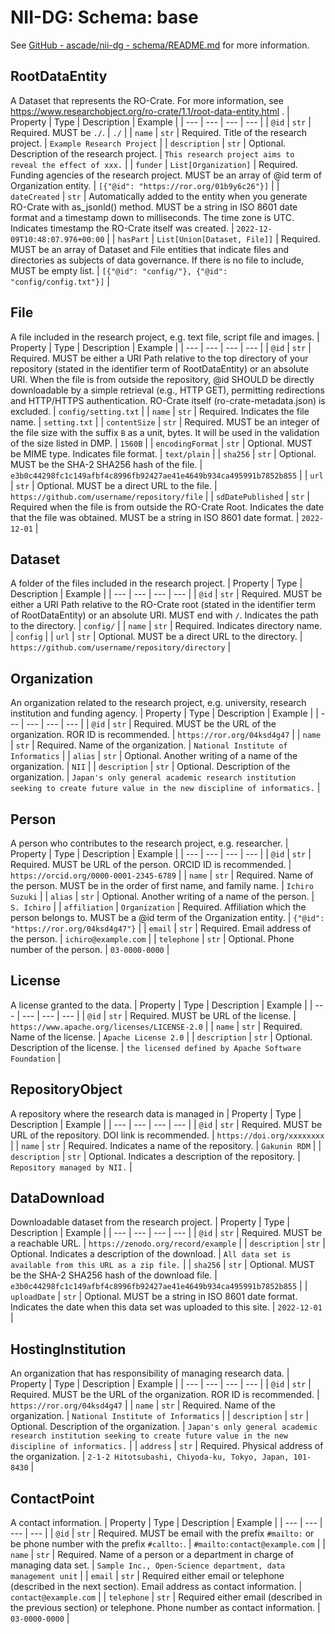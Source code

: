 # NII-DG: Schema: base

See [GitHub - ascade/nii-dg - schema/README.md](https://github.com/ascade/nii-dg/blob/main/schema/README.md) for more information.

## RootDataEntity
A Dataset that represents the RO-Crate. For more information, see https://www.researchobject.org/ro-crate/1.1/root-data-entity.html .
| Property | Type | Description | Example |
| --- | --- | --- | --- |
| `@id` | `str` | Required. MUST be `./`. | `./` |
| `name` | `str` | Required. Title of the research project. | `Example Research Project` |
| `description` | `str` | Optional. Description of the research project. | `This research project aims to reveal the effect of xxx.` |
| `funder` | `List[Organization]` | Required. Funding agencies of the research project. MUST be an array of @id term of Organization entity. | `[{"@id": "https://ror.org/01b9y6c26"}]` |
| `dateCreated` | `str` | Automatically added to the entity when you generate RO-Crate with as_jsonld() method. MUST be a string in ISO 8601 date format and a timestamp down to milliseconds. The time zone is UTC. Indicates timestamp the RO-Crate itself was created. | `2022-12-09T10:48:07.976+00:00` |
| `hasPart` | `List[Union[Dataset, File]]` | Required. MUST be an array of Dataset and File entities that indicate files and directories as subjects of data governance. If there is no file to include, MUST be empty list. | `[{"@id": "config/"}, {"@id": "config/config.txt"}]` |

## File
A file included in the research project, e.g. text file, script file and images.
| Property | Type | Description | Example |
| --- | --- | --- | --- |
| `@id` | `str` | Required. MUST be either a URI Path relative to the top directory of your repository (stated in the identifier term of RootDataEntity) or an absolute URI. When the file is from outside the repository, @id SHOULD be directly downloadable by a simple retrieval (e.g., HTTP GET), permitting redirections and HTTP/HTTPS authentication. RO-Crate itself (ro-crate-metadata.json) is excluded. | `config/setting.txt` |
| `name` | `str` | Required. Indicates the file name. | `setting.txt` |
| `contentSize` | `str` | Required. MUST be an integer of the file size with the suffix `B` as a unit, bytes. It will be used in the validation of the size listed in DMP. | `1560B` |
| `encodingFormat` | `str` | Optional. MUST be MIME type. Indicates file format. | `text/plain` |
| `sha256` | `str` | Optional. MUST be the SHA-2 SHA256 hash of the file. | `e3b0c44298fc1c149afbf4c8996fb92427ae41e4649b934ca495991b7852b855` |
| `url` | `str` | Optional. MUST be a direct URL to the file. | `https://github.com/username/repository/file` |
| `sdDatePublished` | `str` | Required when the file is from outside the RO-Crate Root. Indicates the date that the file was obtained. MUST be a string in ISO 8601 date format. | `2022-12-01` |

## Dataset
A folder of the files included in the research project.
| Property | Type | Description | Example |
| --- | --- | --- | --- |
| `@id` | `str` | Required. MUST be either a URI Path relative to the RO-Crate root (stated in the identifier term of RootDataEntity) or an absolute URI. MUST end with `/`. Indicates the path to the directory. | `config/` |
| `name` | `str` | Required. Indicates directory name. | `config` |
| `url` | `str` | Optional. MUST be a direct URL to the directory. | `https://github.com/username/repository/directory` |

## Organization
An organization related to the research project, e.g. university, research institution and funding agency.
| Property | Type | Description | Example |
| --- | --- | --- | --- |
| `@id` | `str` | Required. MUST be the URL of the organization. ROR ID is recommended. | `https://ror.org/04ksd4g47` |
| `name` | `str` | Required. Name of the organization. | `National Institute of Informatics` |
| `alias` | `str` | Optional. Another writing of a name of the organization. | `NII` |
| `description` | `str` | Optional. Description of the organization. | `Japan's only general academic research institution seeking to create future value in the new discipline of informatics.` |

## Person
A person who contributes to the research project, e.g. researcher.
| Property | Type | Description | Example |
| --- | --- | --- | --- |
| `@id` | `str` | Required. MUST be URL of the person. ORCID ID is recommended. | `https://orcid.org/0000-0001-2345-6789` |
| `name` | `str` | Required. Name of the person. MUST be in the order of first name, and family name. | `Ichiro Suzuki` |
| `alias` | `str` | Optional. Another writing of a name of the person. | `S. Ichiro` |
| `affiliation` | `Organization` | Required. Affiliation which the person belongs to. MUST be a @id term of the Organization entity. | `{"@id": "https://ror.org/04ksd4g47"}` |
| `email` | `str` | Required. Email address of the person. | `ichiro@example.com` |
| `telephone` | `str` | Optional. Phone number of the person. | `03-0000-0000` |

## License
A license granted to the data.
| Property | Type | Description | Example |
| --- | --- | --- | --- |
| `@id` | `str` | Required. MUST be URL of the license. | `https://www.apache.org/licenses/LICENSE-2.0` |
| `name` | `str` | Required. Name of the license. | `Apache License 2.0` |
| `description` | `str` | Optional. Description of the license. | `the licensed defined by Apache Software Foundation` |

## RepositoryObject
A repository where the research data is managed in
| Property | Type | Description | Example |
| --- | --- | --- | --- |
| `@id` | `str` | Required. MUST be URL of the repository. DOI link is recommended. | `https://doi.org/xxxxxxxx` |
| `name` | `str` | Required. Indicates a name of the repository. | `Gakunin RDM` |
| `description` | `str` | Optional. Indicates a description of the repository. | `Repository managed by NII.` |

## DataDownload
Downloadable dataset from the research project.
| Property | Type | Description | Example |
| --- | --- | --- | --- |
| `@id` | `str` | Required. MUST be a reachable URL. | `https://zenodo.org/record/example` |
| `description` | `str` | Optional. Indicates a description of the download. | `All data set is available from this URL as a zip file.` |
| `sha256` | `str` | Optional. MUST be the SHA-2 SHA256 hash of the download file. | `e3b0c44298fc1c149afbf4c8996fb92427ae41e4649b934ca495991b7852b855` |
| `uploadDate` | `str` | Optional. MUST be a string in ISO 8601 date format. Indicates the date when this data set was uploaded to this site. | `2022-12-01` |

## HostingInstitution
An organization that has responsibility of managing research data.
| Property | Type | Description | Example |
| --- | --- | --- | --- |
| `@id` | `str` | Required. MUST be the URL of the organization. ROR ID is recommended. | `https://ror.org/04ksd4g47` |
| `name` | `str` | Required. Name of the organization. | `National Institute of Informatics` |
| `description` | `str` | Optional. Description of the organization. | `Japan's only general academic research institution seeking to create future value in the new discipline of informatics.` |
| `address` | `str` | Required. Physical address of the organization. | `2-1-2 Hitotsubashi, Chiyoda-ku, Tokyo, Japan, 101-8430` |

## ContactPoint
A contact information.
| Property | Type | Description | Example |
| --- | --- | --- | --- |
| `@id` | `str` | Required. MUST be email with the prefix `#mailto:` or be phone number with the prefix `#callto:`. | `#mailto:contact@example.com` |
| `name` | `str` | Required. Name of a person or a department in charge of managing data set. | `Sample Inc., Open-Science department, data management unit` |
| `email` | `str` | Required either email or telephone (described in the next section). Email address as contact information. | `contact@example.com` |
| `telephone` | `str` | Required either email (described in the previous section) or telephone. Phone number as contact information. | `03-0000-0000` |

